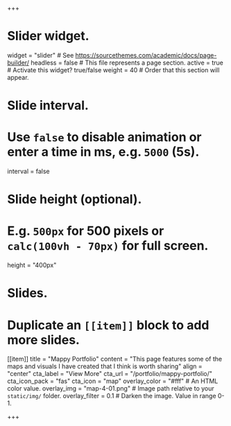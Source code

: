 +++
# Slider widget.
widget = "slider"  # See https://sourcethemes.com/academic/docs/page-builder/
headless = false  # This file represents a page section.
active = true  # Activate this widget? true/false
weight = 40  # Order that this section will appear.

# Slide interval.
# Use `false` to disable animation or enter a time in ms, e.g. `5000` (5s).
interval = false

# Slide height (optional).
# E.g. `500px` for 500 pixels or `calc(100vh - 70px)` for full screen.
height = "400px"

# Slides.
# Duplicate an `[[item]]` block to add more slides.

[[item]]
  title = "Mappy Portfolio"
  content = "This page features some of the maps and visuals I have created that I think is worth sharing"
  align = "center"
  cta_label = "View More"
  cta_url = "/portfolio/mappy-portfolio/"
  cta_icon_pack = "fas"
  cta_icon = "map"
  overlay_color = "#fff"  # An HTML color value.
  overlay_img = "map-4-01.png"  # Image path relative to your `static/img/` folder.
  overlay_filter = 0.1  # Darken the image. Value in range 0-1.

+++
